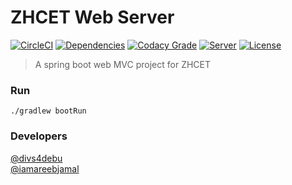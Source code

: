 # ZHCET Web Server

[![CircleCI](https://img.shields.io/circleci/project/github/zhcet-amu/zhcet-web.svg)](https://circleci.com/gh/iamareebjamal/zhcet-web/tree/master)
[![Dependencies](https://www.versioneye.com/user/projects/59e71de00fb24f00314e6c5b/badge.svg?style=flat)](https://www.versioneye.com/user/projects/59e71de00fb24f00314e6c5b)
[![Codacy Grade](https://img.shields.io/codacy/grade/6fe61c2df20f4e8eb80bcb68fd316dc7.svg)](https://www.codacy.com/app/zhcet-oss/zhcet-web)
[![Server](https://img.shields.io/website-up-down-green-red/https/zhcet.herokuapp.com.svg?label=debug-server)](https://zhcet.herokuapp.com)
[![License](https://img.shields.io/github/license/iamareebjamal/zhcet-web.svg)]()
> A spring boot web MVC project for ZHCET

### Run

```
./gradlew bootRun
```

### Developers
[@divs4debu](https://github.com/divsdebu)  
[@iamareebjamal](https://github.com/iamareebjamal)
